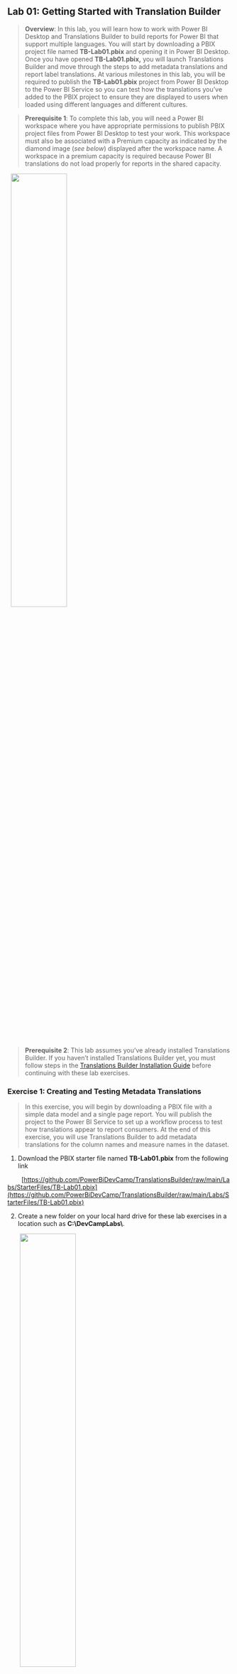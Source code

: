 ## **Lab 01: Getting Started with Translation Builder**

> **Overview**: In this lab, you will learn how to work with Power BI
Desktop and Translations Builder to build reports for
Power BI that support multiple languages. You will start by downloading a PBIX project file named
**TB-Lab01.pbix** and opening it in Power BI Desktop. Once you have
opened **TB-Lab01.pbix,** you will launch Translations Builder and move
through the steps to add metadata translations and report label
translations. At various milestones in this lab, you will be required to
publish the **TB-Lab01.pbix** project from Power BI Desktop to the Power
BI Service so you can test how the translations you’ve added to the PBIX
project to ensure they are displayed to users when loaded using
different languages and different cultures.

> **Prerequisite 1**: To complete this lab, you will need a Power BI
workspace where you have appropriate permissions to publish PBIX project
files from Power BI Desktop to test your work. This workspace must also
be associated with a Premium capacity as indicated by the diamond image
(*see below*) displayed after the workspace name. A workspace in a
premium capacity is required because Power BI translations do not load
properly for reports in the shared capacity.

&nbsp;&nbsp;<img src="./images/Lab01/media/image1.png" style="width:50%" />

> **Prerequisite 2**: This lab assumes you’ve already installed
Translations Builder. If you haven’t installed Translations Builder yet,
you must follow steps in the [Translations Builder Installation
Guide](https://github.com/PowerBiDevCamp/TranslationsBuilder/blob/main/Docs/Installation%20Guide.md)
before continuing with these lab exercises.

### Exercise 1: Creating and Testing Metadata Translations
> In this exercise, you will begin by downloading a PBIX file with a
simple data model and a single page report. You will publish the project
to the Power BI Service to set up a workflow process to test how
translations appear to report consumers. At the end of this exercise,
you will use Translations Builder to add metadata translations for the
column names and measure names in the dataset.

1. Download the PBIX starter file named **TB-Lab01.pbix** from the following link


&nbsp;&nbsp;&nbsp;&nbsp;&nbsp;&nbsp;&nbsp;&nbsp;[https://github.com/PowerBiDevCamp/TranslationsBuilder/raw/main/Labs/StarterFiles/TB-Lab01.pbix](https://github.com/PowerBiDevCamp/TranslationsBuilder/raw/main/Labs/StarterFiles/TB-Lab01.pbix)


2.  Create a new folder on your local hard drive for these lab exercises
    in a location such as **C:\DevCampLabs\\**.

&nbsp;&nbsp;&nbsp;&nbsp;&nbsp;&nbsp;&nbsp;<img src="./images/Lab01/media/image2.png"  style="width:50%" />

3.  Copy **TB-Lab01.pbix** into the lab folder and then open it in Power
    BI Desktop to examine the report inside.

&nbsp;&nbsp;&nbsp;&nbsp;&nbsp;&nbsp;&nbsp;<img src="./images/Lab01/media/image3.png"  style="width:80%" />

4.  While in **Report view**, examine the **Fields** list to see the
    non-hidtables, columns and measure that are not hidden.

&nbsp;&nbsp;&nbsp;&nbsp;&nbsp;&nbsp;&nbsp;<img src="./images/Lab01/media/image4.png"  style="width:20%" />

5.  Now, navigate to **Model view** so you can see the entire data model
    including the columns hidden from **Report view**.

&nbsp;&nbsp;&nbsp;&nbsp;&nbsp;&nbsp;&nbsp;<img src="./images/Lab01/media/image5.png"  style="width:50%" />

6.  Navigate to **Data view** and examine the rows of the **Products**
    table.

&nbsp;&nbsp;&nbsp;&nbsp;&nbsp;&nbsp;&nbsp;<img src="./images/Lab01/media/image6.png" style="width:50%" />

> Now you are going to publish the **TB-Lab01.pbix** project to a workspace in the Power BI Service.

7.  Navigate to the **Home** tab and then click the **Publish** button.

&nbsp;&nbsp;&nbsp;&nbsp;&nbsp;&nbsp;&nbsp;<img src="./images/Lab01/media/image7.png" style="width:80%" />

8.  When prompted by the **Publish to Power BI** dialog, choose your
    test workspace and then click **Select**.

&nbsp;&nbsp;&nbsp;&nbsp;&nbsp;&nbsp;&nbsp;<img src="./images/Lab01/media/image8.png" style="width:40%" />

9.  Once you see **Success!**, click **Open ‘TB-Lab01.pbx’ in Power BI**
    to view the report in the Power BI Service.

&nbsp;&nbsp;&nbsp;&nbsp;&nbsp;&nbsp;&nbsp;<img src="./images/Lab01/media/image9.png" style="width:35%" />

10. The report named **TB-Lab01** should appear like the report shown in
    the screenshot below.

&nbsp;&nbsp;&nbsp;&nbsp;&nbsp;&nbsp;&nbsp;<img src="./images/Lab01/media/image10.png" style="width:80%" />

> Now it’s time to begin adding translations. As you begin to add
translations to a PBIX project, you will often follow this set of
steps:  
**(1)** make changes in Power BI Desktop, **(2)** publish the project,
**(3)** check your work in the Power BI Service, **(4)** repeat until
happy

11. Return to Power BI Desktop, navigate to the **External Tools** tab
    and launch **Translations Builder**.

&nbsp;&nbsp;&nbsp;&nbsp;&nbsp;&nbsp;&nbsp;<img src="./images/Lab01/media/image11.png" style="width:65%" />

12. Translations Builder should start and load the data model for
    **TB-Lab01.pbix** as shown in the following screenshot.

&nbsp;&nbsp;&nbsp;&nbsp;&nbsp;&nbsp;&nbsp;<img src="./images/Lab01/media/image12.png" style="width:90%" />

13. The **Dataset properties** section provides details about the
    dataset connection and the PBIX project file.

&nbsp;&nbsp;&nbsp;&nbsp;&nbsp;&nbsp;&nbsp;<img src="./images/Lab01/media/image13.png" style="width:35%" />

14. The translation grid at the bottom of the page displays one row for
    each non-hidden dataset object in the data model.

&nbsp;&nbsp;&nbsp;&nbsp;&nbsp;&nbsp;&nbsp;<img src="./images/Lab01/media/image14.png" style="width:50%" />

Tables, columns and measures that are hidden from report view in the
data model are not displayed. You don’t need to translate them.

15. Click the **Add Language** button to add your first secondary
    language.

&nbsp;&nbsp;&nbsp;&nbsp;&nbsp;&nbsp;&nbsp;<img src="./images/Lab01/media/image15.png" style="width:70%" />

16. Select **Spanish \[es-ES\]** and click **Add Language**.

&nbsp;&nbsp;&nbsp;&nbsp;&nbsp;&nbsp;&nbsp;<img src="./images/Lab01/media/image16.png" style="width:30%" />

17. You should now see that **Spanish \[es-ES\]** appears as the first
    language in the **Secondary Languages** list.

&nbsp;&nbsp;&nbsp;&nbsp;&nbsp;&nbsp;&nbsp;<img src="./images/Lab01/media/image17.png" style="width:50%" />

18. You will also notice that a new column has been added for Spanish
    translations.

&nbsp;&nbsp;&nbsp;&nbsp;&nbsp;&nbsp;&nbsp;<img src="./images/Lab01/media/image18.png" style="width:50%" />

19. In the row with the **Products** table, click on the cell for the
    **Spanish** column. It should turn blue when selected.

&nbsp;&nbsp;&nbsp;&nbsp;&nbsp;&nbsp;&nbsp;<img src="./images/Lab01/media/image19.png" style="width:50%" />

20. Type **Hello World**. You should see that you can just start typing
    in the selected cell to add or edit a translation.

&nbsp;&nbsp;&nbsp;&nbsp;&nbsp;&nbsp;&nbsp;<img src="./images/Lab01/media/image20.png" style="width:50%" />

21. Press the **ENTER** key to save your changes. Note that pressing
    **ENTER** will move the selection to the cell below.

&nbsp;&nbsp;&nbsp;&nbsp;&nbsp;&nbsp;&nbsp;<img src="./images/Lab01/media/image21.png" style="width:50%" />

22. Now, type more text and press **ENTER** repeatedly to experiment
    quickly adding text to all cells in the Spanish column.

&nbsp;&nbsp;&nbsp;&nbsp;&nbsp;&nbsp;&nbsp;<img src="./images/Lab01/media/image22.png" style="width:50%" />

> The point of the last few steps has been for you to become comfortable
with the translation editing experience. You can see the grid provides
an editing experience similar to working with Excel. You can even use
the **{F2}** key to move a cell with content into edit mode.

23. Now edit the translations in the Spanish column with better
    translated values. Use the following translations.
  - For the **Products** table, enter the Spanish translation of **Productos**.
  - For the **Product** column, enter the Spanish translation of **Producto**
  - For the **Image** column, enter the Spanish translation of **Imagen**.
  - For the **Sales** table, enter the Spanish translation of **Ventas**.
  - For the **Sales Revenue** measure, enter the Spanish translation of **Ingresos Por Ventas**.
  - For the **Units Sold** measure, enter the Spanish translation of **Unidades Vendidas**.

24. When you are done with your edits, the Spanish translations should
    match the following screenshot.

&nbsp;&nbsp;&nbsp;&nbsp;&nbsp;&nbsp;&nbsp;<img src="./images/Lab01/media/image23.png" style="width:50%" />

25. Return to the **TB-Lab01.pbix** project in Power BI Desktop and save
    your work by clicking the **Save** button.

&nbsp;&nbsp;&nbsp;&nbsp;&nbsp;&nbsp;&nbsp;<img src="./images/Lab01/media/image24.png" style="width:50%" />

> It’s easy to forget to save your changes in Power BI Desktop. Be aware
that any changes made by Translations Builder are just made to the data
model loaded in memory. None of your changes are saved back to the PBIX
project file until you save in Power BI Desktop.

26. Publish the **TB-Lab01.pbix** project to push the changes to the
    project’s translations to the Power BI Service.

&nbsp;&nbsp;&nbsp;&nbsp;&nbsp;&nbsp;&nbsp;<img src="./images/Lab01/media/image25.png" style="width:80%" />

27. When prompted by the **Replace this dataset?** Dialog, click the
    **Replace** button to continue.

&nbsp;&nbsp;&nbsp;&nbsp;&nbsp;&nbsp;&nbsp;<img src="./images/Lab01/media/image26.png" style="width:30%" />

28. Once you see **Success!**, click **Open ‘TB-Lab01.pbx’ in Power BI**
    to view the report in the Power BI Service.

&nbsp;&nbsp;&nbsp;&nbsp;&nbsp;&nbsp;&nbsp;<img src="./images/Lab01/media/image27.png" style="width:35%" />

29.  The report should load with its default behavior showing all text in
    English at first.

&nbsp;&nbsp;&nbsp;&nbsp;&nbsp;&nbsp;&nbsp;<img src="./images/Lab01/media/image28.png" style="width:70%" />

30. Inspect the table visual column headers which displays the names of
    columns and measures in English.

&nbsp;&nbsp;&nbsp;&nbsp;&nbsp;&nbsp;&nbsp;<img src="./images/Lab01/media/image29.png" style="width:50%" />

> Now, it’s time to test your translations. You will accomplish this by
using the **language** query string parameter to load the report.

31. Click the browser address bar and add the following **language**
parameter to the end of the report URL.

&nbsp;&nbsp;&nbsp;&nbsp;&nbsp;&nbsp;&nbsp;**/?language=es-ES**

32.  Press **ENTER.** You should see the **language** query string parameter accepted by the browser as it reloads the report.
    

&nbsp;&nbsp;&nbsp;&nbsp;&nbsp;&nbsp;&nbsp;<img src="./images/Lab01/media/image30.png" style="width:100%" />

> When the report reloads, you should see the UI experience for the Power
BI Service UI switch from English to Spanish.

33. Verify the column and measure names in columns headings are
    displayed with the Spanish translations you added.

&nbsp;&nbsp;&nbsp;&nbsp;&nbsp;&nbsp;&nbsp;<img src="./images/Lab01/media/image31.png" style="width:80%" />

> You have now successfully added the metadata translations to display
this report in both English and Spanish. Leave Power BI Desktop and
Translations Builder open as you will continue using them in your next
exercise.

### Exercise 2: Generating Machine Translations
> In this lab you will configure Translations Builder’s support to
automatically generate machine translations using the Azure Translator
Service. While machine translations might not prove good enough to use
in all production scenarios, they do provide a great first step in
generating translations for testing and getting something into
production sooner.

> To complete this lab you will require a **Key** and **Location** which
provide access to the **Azure Translator Service**. If you do not have a
Azure subscription and you cannot obtain your own Key, you can use the
following Key and Location up through February 28, 2023.

> Key: **a75b371ce1fc402ca84a05732cfcff27**
> Location: **eastus2**

1.  Return to Translations Builder and drop down the **Dataset
    Connection** menu.

&nbsp;&nbsp;&nbsp;&nbsp;&nbsp;&nbsp;&nbsp;<img src="./images/Lab01/media/image32.png" style="width:40%" />

2. Select the **Configure Settings…** menu command to display the
    **Configuration Options** dialog.    

&nbsp;&nbsp;&nbsp;&nbsp;&nbsp;&nbsp;&nbsp;<img src="./images/Lab01/media/image33.png" style="width:40%" />

3. In the **Configuration Options** dialog, enter the **Key** and
    **Location** for the Azure Translator Service.

&nbsp;&nbsp;&nbsp;&nbsp;&nbsp;&nbsp;&nbsp;<img src="./images/Lab01/media/image34.png" style="width:60%" />

4. Once you have added the **Key** and **Location**, click **Save
    Changes**.

&nbsp;&nbsp;&nbsp;&nbsp;&nbsp;&nbsp;&nbsp;<img src="./images/Lab01/media/image35.png" style="width:50%" />

5. After you have configured the **Key** and **Location** for the Azure
    Translator Service, new controls will appear on the main page.

&nbsp;&nbsp;&nbsp;&nbsp;&nbsp;&nbsp;&nbsp;<img src="./images/Lab01/media/image36.png" style="width:90%" />

> Now that you have added support for generating machine translations,
it’s time to put that automatic translation support to work!

6. Click the **Add Language** button to add your second secondary
    language.

&nbsp;&nbsp;&nbsp;&nbsp;&nbsp;&nbsp;&nbsp;<img src="./images/Lab01/media/image37.png" style="width:80%" />

> You can hold down the **CTRL** key in the **Add Language** dialog while
selecting languages to enable multiple selection

7. Hold down the **CTRL**, and select **French**, **German** and
    **Italian** and then click **Add Language**.

&nbsp;&nbsp;&nbsp;&nbsp;&nbsp;&nbsp;&nbsp;<img src="./images/Lab01/media/image38.png" style="width:30%" />

8. You should now see the three new languages appear in the **Secondary
    Languages** list.

9.  You will also notice that new columns have been added to the
    translation grid for each new language.

&nbsp;&nbsp;&nbsp;&nbsp;&nbsp;&nbsp;&nbsp;<img src="./images/Lab01/media/image39.png" style="width:80%" />

10. In the **Machine Translations – Single Language** section, select
    **French \[fr-FR\]** from the drop down menu.

&nbsp;&nbsp;&nbsp;&nbsp;&nbsp;&nbsp;&nbsp;<img src="./images/Lab01/media/image40.png" style="width:80%" />

11. Once you have selected **French \[fr-FR\]**, click **Generate
    Translations** to create French translations for all rows in the
    grid.

&nbsp;&nbsp;&nbsp;&nbsp;&nbsp;&nbsp;&nbsp;<img src="./images/Lab01/media/image41.png" style="width:80%" />

12. As the code runs to interact with the Azure Translator Service, the
    **Generating machine translation** dialog shows the progress.

&nbsp;&nbsp;&nbsp;&nbsp;&nbsp;&nbsp;&nbsp;<img src="./images/Lab01/media/image42.png" style="width:80%" />

13. Once this dialog closes, you should see all cells the French column
    has been filled with machine-generated translations.

&nbsp;&nbsp;&nbsp;&nbsp;&nbsp;&nbsp;&nbsp;<img src="./images/Lab01/media/image43.png" style="width:80%" />

14. Click the **Fill All Empty Translation** button in the **Machine
    Translations - All Languages** section.

&nbsp;&nbsp;&nbsp;&nbsp;&nbsp;&nbsp;&nbsp;<img src="./images/Lab01/media/image44.png" style="width:80%" />

15. You should see that the empty cells for all languages have now been
    populated with machine-generated translations.

&nbsp;&nbsp;&nbsp;&nbsp;&nbsp;&nbsp;&nbsp;<img src="./images/Lab01/media/image45.png" style="width:80%" />

> Now, it’s time once again to test your work in the Power BI Service,

16. Return to the **TB-Lab01.pbix** project in Power BI Desktop and save
    your work by clicking the **Save** button.

&nbsp;&nbsp;&nbsp;&nbsp;&nbsp;&nbsp;&nbsp;<img src="./images/Lab01/media/image24.png" style="width:50%" />

> Don’t forget to save your work! Did we mention it’s easy to forget to
save in Power BI Desktop and to lose your work.

17. Publish the **TB-Lab01.pbix** project to push your changes to the
    project’s translations to the Power BI Service.

&nbsp;&nbsp;&nbsp;&nbsp;&nbsp;&nbsp;&nbsp;<img src="./images/Lab01/media/image25.png" style="width:80%" />

18. When prompted by the **Replace this dataset?** Dialog, click the
    **Replace** button to continue.

&nbsp;&nbsp;&nbsp;&nbsp;&nbsp;&nbsp;&nbsp;<img src="./images/Lab01/media/image26.png" style="width:30%" />

19.  Once you see **Success!**, click **Open ‘TB-Lab01.pbx’ in Power BI**
    to view the report in the Power BI Service.

&nbsp;&nbsp;&nbsp;&nbsp;&nbsp;&nbsp;&nbsp;<img src="./images/Lab01/media/image27.png" style="width:30%" />

20.  The report should load as normal showing all text in English at
    first.

&nbsp;&nbsp;&nbsp;&nbsp;&nbsp;&nbsp;&nbsp;<img src="./images/Lab01/media/image28.png" style="width:80%" />

> Now, it’s time to test your French, German & Italian translations using
the **language** query string parameter to load the report.

21. Click the browser address bar and add the **language** parameter
    value of **fr-FR** for French to the end of the report URL.

&nbsp;&nbsp;&nbsp;&nbsp;&nbsp;&nbsp;&nbsp;**/?language=fr-FR**

22. When the report reloads, you should see the UI experience for the
    Power BI Service UI switch from English to French.

&nbsp;&nbsp;&nbsp;&nbsp;&nbsp;&nbsp;&nbsp;<img src="./images/Lab01/media/image46.png" style="width:80%" />

23. Verify the column and measure names in columns headings of the table
    visual are displayed with French translations.

&nbsp;&nbsp;&nbsp;&nbsp;&nbsp;&nbsp;&nbsp;<img src="./images/Lab01/media/image47.png" style="width:65%" />

> Now that you have tested the French translations, it’s time to test the
two other new languages.

24. Click the browser address bar and add the **language** parameter
    value of **de-DE** for German to the end of the report URL.

&nbsp;&nbsp;&nbsp;&nbsp;&nbsp;&nbsp;&nbsp;**/?language=de-DE**

25. When the report reloads, you should see the UI experience for the
    Power BI Service UI switch to German.

&nbsp;&nbsp;&nbsp;&nbsp;&nbsp;&nbsp;&nbsp;<img src="./images/Lab01/media/image48.png" style="width:80%" />

26. Verify the column and measure names in columns headings are
    displayed with the German translations.

&nbsp;&nbsp;&nbsp;&nbsp;&nbsp;&nbsp;&nbsp;<img src="./images/Lab01/media/image49.png" style="width:65%" />

27. Click the browser address bar and add the **language** parameter of
    **it-IT** for Italian to the end of the report URL.

&nbsp;&nbsp;&nbsp;&nbsp;&nbsp;&nbsp;&nbsp;**/?language=it-IT**

28. When the report reloads, you should see the UI experience for the
    Power BI Service UI switch to Italian.

&nbsp;&nbsp;&nbsp;&nbsp;&nbsp;&nbsp;&nbsp;<img src="./images/Lab01/media/image50.png" style="width:80%" />

29. Verify the column and measure names in columns headings are
    displayed with the Italian translations.

&nbsp;&nbsp;&nbsp;&nbsp;&nbsp;&nbsp;&nbsp;<img src="./images/Lab01/media/image51.png" style="width:65%" />

> You have now successfully added the metadata translations to display
this report in five different languages. Throughout these lab exercises,
you will continue to test all five languages in the browser as you add
additional translation support.

30. As a final step in this exercise, add a browser bookmark for each
    language with a **language** parameter at the end.

&nbsp;&nbsp;&nbsp;&nbsp;&nbsp;&nbsp;&nbsp;<img src="./images/Lab01/media/image52.png" style="width:90%" />

> Creating a browser bookmark for each language might take a minute or two
to set up at first. However, it will save lots of time in the long run
as you continue to test the translations for this report in the lab work
that remains ahead.

### Exercise 3: Creating and Testing Report Label Translations
> In this exercise, you will work through the process of adding report
label translations. You will add translations for the report title which
is **Product Sales Report** and for the title of the table visual which
is **Product List by Sales Revenue**. This will give you experience
working with the localized labels table strategy that Translations
Builder uses to quickly and easily implement report label translations.

1.  Return to the **TB-Lab01.pbix** project in Power BI Desktop and move
    to **Report view**.

<!-- -->

68. The text **Product Sales Report** is displayed with a rectangle
    shape object.

69. The text **Product Sales List by Sales Revenue** is displayed using
    the **Title** property of the table visual.

&nbsp;&nbsp;&nbsp;&nbsp;&nbsp;&nbsp;&nbsp;<img src="./images/Lab01/media/image53.png" style="width:50%" />

70. Now, move back to Translations Builder and drop down the **Generate
    Translated Tables** menu.

71. Select the **Create Localized Labels Table** to create the
    **Localized Labels Table**.

&nbsp;&nbsp;&nbsp;&nbsp;&nbsp;&nbsp;&nbsp;<img src="./images/Lab01/media/image54.png" style="width:50%" />

72. When you create the **Localized Labels** table, you will be prompted
    with the following dialog. Click **<u>N</u>o** to continue.

&nbsp;&nbsp;&nbsp;&nbsp;&nbsp;&nbsp;&nbsp;<img src="./images/Lab01/media/image55.png" style="width:50%" />

If you click **<u>Y</u>es**, Translations Builder will launch a browser
and navigate to [this web
page](https://github.com/PowerBiDevCamp/TranslationsBuilder/blob/main/Docs/Building%20Multi-language%20Reports%20in%20Power%20BI.md#understanding-the-localized-labels-table)
which explains the localized labels strategy.

73. Once Translations Builder has created the **Localized Labels**
    table, it will also add three sample report labels.

&nbsp;&nbsp;&nbsp;&nbsp;&nbsp;&nbsp;&nbsp;<img src="./images/Lab01/media/image56.png" style="width:50%" />

Over the next few steps, you will delete these three sample report
labels and replace them by adding two of your own.

74. Drop down the **Generate Translated Tables** menu and select click
    **Add Labels to the Localized Labels Table**.

&nbsp;&nbsp;&nbsp;&nbsp;&nbsp;&nbsp;&nbsp;<img src="./images/Lab01/media/image57.png" style="width:50%" />

Note you can also execute the **Add Labels to the Localized Labels
Table** command using the shortcut key of **Ctrl+A**.

75. In the **Add Localized Labels** dialog, click the **Advanced Mode**
    checkbox.

&nbsp;&nbsp;&nbsp;&nbsp;&nbsp;&nbsp;&nbsp;<img src="./images/Lab01/media/image58.png" style="width:50%" />

76. Once the dialog is in **Advanced Mode**, click the **Delete All
    Labels** button to remove the sample report labels.

&nbsp;&nbsp;&nbsp;&nbsp;&nbsp;&nbsp;&nbsp;<img src="./images/Lab01/media/image59.png" style="width:50%" />

77. In the **Labels** textbox, type the report label **Product Sales
    Report**.

78. Enter a line break and then type in the second label **Product List
    by Sales Revenue**.

79. Click the **Add Labels** button to add the two new labels to your
    project.

&nbsp;&nbsp;&nbsp;&nbsp;&nbsp;&nbsp;&nbsp;<img src="./images/Lab01/media/image60.png" style="width:50%" />

80. You should now see two new rows have been added to the translations
    gird with the two new report labels.

&nbsp;&nbsp;&nbsp;&nbsp;&nbsp;&nbsp;&nbsp;<img src="./images/Lab01/media/image61.png" style="width:50%" />

81. Click the **Fill All Empty Translations** button to create all the
    translations for both report labels.

&nbsp;&nbsp;&nbsp;&nbsp;&nbsp;&nbsp;&nbsp;<img src="./images/Lab01/media/image62.png" style="width:50%" />

82. At this point, the translations grid should be completely filled
    with machine-generated translations.

&nbsp;&nbsp;&nbsp;&nbsp;&nbsp;&nbsp;&nbsp;<img src="./images/Lab01/media/image63.png" style="width:50%" />

There is one critical step you must complete after modifying report
labels in the **Localized Labels** table. More specifically, you must
execute **Generate Translated Localized Labels Table** to create the
measures that will be used to surface report labels on a report.

83. Drop down the **Generate Translated Tables** menu and select click
    **Generate Translated Localized Labels Table**.

&nbsp;&nbsp;&nbsp;&nbsp;&nbsp;&nbsp;&nbsp;<img src="./images/Lab01/media/image64.png" style="width:50%" />

Note you can also execute the **Generate Translated Localized Labels
Table** command using the shortcut key of **Ctrl+L**.

84. Return to Power BI Desktop and navigate to **Report view**.

85. Locate the **Translated Localized Labels** table in the **Fields**
    list.

&nbsp;&nbsp;&nbsp;&nbsp;&nbsp;&nbsp;&nbsp;<img src="./images/Lab01/media/image65.png" style="width:50%" />

86. Select the measure named **Product Sales Report Label** and examine
    the DAX expression behind this measure.

&nbsp;&nbsp;&nbsp;&nbsp;&nbsp;&nbsp;&nbsp;<img src="./images/Lab01/media/image66.png" style="width:50%" />

The measures in the **Translated Localized Labels** table are what you
use to display report labels on a Power BI report.

87. Select the measure named **Product List by Sales Revenue Label** and
    examine its DAX expression.

&nbsp;&nbsp;&nbsp;&nbsp;&nbsp;&nbsp;&nbsp;<img src="./images/Lab01/media/image67.png" style="width:50%" />

Now that you have created the measures for translation in the
**Translated Localized Labels** table, it’s time to use them in the
report.

88. In the report layout, select the large yellow rectangle shape that
    displays the report title **Product Sales Report**.

89. With the rectangle shaped selected, move to the **Format** pane and
    locate the **Text** section inside the **Style** selection.

&nbsp;&nbsp;&nbsp;&nbsp;&nbsp;&nbsp;&nbsp;<img src="./images/Lab01/media/image68.png" style="width:50%" />

90. Expand the **Text** section to see the **Text** property is
    configured with the literal string value of **Product Sales
    Report**.

&nbsp;&nbsp;&nbsp;&nbsp;&nbsp;&nbsp;&nbsp;<img src="./images/Lab01/media/image69.png" style="width:50%" />

Literal string values in a report layout cannot be localized. Therefore,
you will replace this literal string with a measure with translations.

91. Click on the ***fx*** button to the right of the textbox to replace
    the literal string value.

&nbsp;&nbsp;&nbsp;&nbsp;&nbsp;&nbsp;&nbsp;<img src="./images/Lab01/media/image70.png" style="width:50%" />

92. In the **Text – Style** dialog, select **Field value** as the
    **Format style**.

93. Drop down the select control with the caption of **What field should
    we base this on?**

&nbsp;&nbsp;&nbsp;&nbsp;&nbsp;&nbsp;&nbsp;<img src="./images/Lab01/media/image71.png" style="width:50%" />

94. Select the **Product Sales Report Label** measure from the
    **Translated Localized Labels** table.

&nbsp;&nbsp;&nbsp;&nbsp;&nbsp;&nbsp;&nbsp;<img src="./images/Lab01/media/image72.png" style="width:50%" />

Now that you have configured the report title to support translations,
you will do the same for the title of the table visual.

95. Select the table visual that display the product list.

96. With the table visual selected, move to the **Format** pane and
    click the **General** tab.

97. Locate the **Title** section and the **Text** property inside with
    the literal text value of **Product List by Sales Revenue**.

&nbsp;&nbsp;&nbsp;&nbsp;&nbsp;&nbsp;&nbsp;<img src="./images/Lab01/media/image73.png" style="width:50%" />

98. Click on the ***fx*** button to the right of the textbox to replace
    the literal string value.

&nbsp;&nbsp;&nbsp;&nbsp;&nbsp;&nbsp;&nbsp;<img src="./images/Lab01/media/image74.png" style="width:50%" />

99. In the **Text – Style** dialog, select **Field value** as the
    **Format style**.

100. Drop down the select menu with the caption of **What field should
     we base this on?**

101. Select the **Product List by Sales Revenue Label** measure from the
     **Translated Localized Labels** table.

&nbsp;&nbsp;&nbsp;&nbsp;&nbsp;&nbsp;&nbsp;<img src="./images/Lab01/media/image75.png" style="width:50%" />

Now, it’s time once again to test your work in the Power BI Service,

102. Save your work by clicking the **Save** button.

&nbsp;&nbsp;&nbsp;&nbsp;&nbsp;&nbsp;&nbsp;<img src="./images/Lab01/media/image24.png" style="width:50%" />

> Don’t forget to save your work! Did we mention it’s easy to forget and
to lose your work.

103. Publish the **TB-Lab01.pbix** project to push your changes to the
     project’s translations to the Power BI Service.

&nbsp;&nbsp;&nbsp;&nbsp;&nbsp;&nbsp;&nbsp;<img src="./images/Lab01/media/image25.png"  style="width:50%" />

104. When prompted by the **Replace this dataset?** Dialog, click the
     **Replace** button to continue.

105. Once you see **Success!**, click **Open ‘TB-Lab01.pbx’ in Power
     BI** to view the report in the Power BI Service.

106. The report should load as normal showing all text in English at
     first.

107. Use the bookmark created earlier to load the report in Spanish.
     Verify the report labels show Spanish translations.

&nbsp;&nbsp;&nbsp;&nbsp;&nbsp;&nbsp;&nbsp;<img src="./images/Lab01/media/image76.png" style="width:50%" />

108. Use the bookmark created earlier to load the report in French.
     Verify the report labels show French translations.

&nbsp;&nbsp;&nbsp;&nbsp;&nbsp;&nbsp;&nbsp;<img src="./images/Lab01/media/image77.png" style="width:50%" />

109. Use the bookmark created earlier to load the report in German.
     Verify the report labels show German translations.

&nbsp;&nbsp;&nbsp;&nbsp;&nbsp;&nbsp;&nbsp;<img src="./images/Lab01/media/image78.png" style="width:50%" />

110. Use the bookmark created earlier to load the report in Italian.
     Verify the report labels show Italian Translations.

&nbsp;&nbsp;&nbsp;&nbsp;&nbsp;&nbsp;&nbsp;<img src="./images/Lab01/media/image79.png" style="width:50%" />

You have now implemented report label translations using the
Translations Builder localized label strategy. You should be able to see
that this will add a significant level of productivity to your future
efforts to build Power BI reports that support multiple languages.

### Exercise 4: Creating a Workflow Process To Gather & Integrate Human Translations
> Up to this point, you have done the work required to get the report and
its underlying dataset into a structure to support translations for
secondary languages. You were able to complete this work in a quick and
efficient manner using Translations Builder together with
machine-generated translations. However. It’s import to acknowledge that
machine-generated translations alone will not be adequate for many
production scenarios. You will need a way to integrate other people
acting as translators into a human workflow process.

In this lab exercise, you will with the Translations Builder features to
export and import translations using a CSV file format. This will
provide a quick way to generate translations sheets that can be sent to
human translators. As you will see, translators can make their edits to
a translation sheets using Microsoft Excel. Once you’ve received an
updated translation sheet back from a translator, Translation Builder
provides an import operation to integrate those updated translations
back into the dataset for the current project.

**Prerequisite**: To complete this exercise, you will need Microsoft
Excel installed on the same PC running Translations Builder.

1.  Launch Windows Explorer and navigate to the folder where you copied
    the project file **TB-Lab01.pbix**.

&nbsp;&nbsp;&nbsp;&nbsp;&nbsp;&nbsp;&nbsp;<img src="./images/Lab01/media/image80.png" style="width:50%" />

111. Create two new folders inside the lab folder named **Outbox** and
     **Inbox**.

&nbsp;&nbsp;&nbsp;&nbsp;&nbsp;&nbsp;&nbsp;<img src="./images/Lab01/media/image81.png" style="width:50%" />

Next, you need to configure settings in Translations Builder so that
these folders are used as targets for export and import operations.

112. Return to Translations Builder and drop down the **Dataset
     Connection** menu.

113. Click **Configure Settings…** to display the **Configuration
     Options** dialog.

&nbsp;&nbsp;&nbsp;&nbsp;&nbsp;&nbsp;&nbsp;<img src="./images/Lab01/media/image82.png" style="width:50%" />

114. By default, folder paths for the **Outbox** and **Inbox** are
     configured to target the current user’s **Documents** folder.

&nbsp;&nbsp;&nbsp;&nbsp;&nbsp;&nbsp;&nbsp;<img src="./images/Lab01/media/image83.png" style="width:50%" />

Why does **Outbox** come before **Inbox**? That’s because you generally
work with the **Outbox** first when you export translation sheets that
you will send to translators. Once you get updated translations sheets
back from translators, you add them to the **Inbox** for import.

115. Click the **set** button to update the setting for **Translations
     Outbox Folder Path**.

&nbsp;&nbsp;&nbsp;&nbsp;&nbsp;&nbsp;&nbsp;<img src="./images/Lab01/media/image84.png" style="width:50%" />

116. Select the **Outbox** folder you created earlier in this exercise.

&nbsp;&nbsp;&nbsp;&nbsp;&nbsp;&nbsp;&nbsp;<img src="./images/Lab01/media/image85.png" style="width:50%" />

117. Click the **set** button for **Translations Inbox Folder Path** and
     select the **Inbox** folder you created earlier

&nbsp;&nbsp;&nbsp;&nbsp;&nbsp;&nbsp;&nbsp;<img src="./images/Lab01/media/image86.png" style="width:50%" />

118. Click **Save Changes**.

&nbsp;&nbsp;&nbsp;&nbsp;&nbsp;&nbsp;&nbsp;<img src="./images/Lab01/media/image87.png" style="width:50%" />

Now that you have configured the folder paths for the Outbox and Inbox,
it’s time to begin exporting translation sheets.

119. Examine what’s inside the Export/Import Translations section.

&nbsp;&nbsp;&nbsp;&nbsp;&nbsp;&nbsp;&nbsp;<img src="./images/Lab01/media/image88.png" style="width:50%" />

Let’s start by creating a translation sheet for a single language.

120. Drop down the selection menu under the **Export Translations
     Sheet** button and select **German \[de-DE\]**.

&nbsp;&nbsp;&nbsp;&nbsp;&nbsp;&nbsp;&nbsp;<img src="./images/Lab01/media/image89.png" style="width:50%" />

121. After selecting **German \[de-DE\]**, click the **Export
     Translations Sheet** button.

&nbsp;&nbsp;&nbsp;&nbsp;&nbsp;&nbsp;&nbsp;<img src="./images/Lab01/media/image90.png" style="width:50%" />

Translations Builder should create a translation sheet named
**TB-Lab01-Translations-German.csv** and open this CSV file in Excel

122. Examine the contents of **TB-Lab01-Translations-German.csv**.

&nbsp;&nbsp;&nbsp;&nbsp;&nbsp;&nbsp;&nbsp;<img src="./images/Lab01/media/image91.png" style="width:50%" />

Over the next two steps you will use a trick in Excel to widen the
columns so ou can see all their contents.

123. Click on the top left corner where the row headers and the column
     headers meet. This should select all columns and rows.

&nbsp;&nbsp;&nbsp;&nbsp;&nbsp;&nbsp;&nbsp;<img src="./images/Lab01/media/image92.png" style="width:50%" />

124. Double-click on the column heading divider between the column
     headers showing **A** and **B**.

&nbsp;&nbsp;&nbsp;&nbsp;&nbsp;&nbsp;&nbsp;<img src="./images/Lab01/media/image93.png" style="width:50%" />

125. You should now be able to see all the text from each column.

&nbsp;&nbsp;&nbsp;&nbsp;&nbsp;&nbsp;&nbsp;<img src="./images/Lab01/media/image94.png" style="width:50%" />

This translation sheet is what you will send to translators. They can
then use Excel to review the machine translations and make changes
wherever they are required.

126. Close **TB-Lab01-Translations-German.csv** and return to
     Translation Builder.

127. Click the **Export All Translations** button to export a master
     translation sheet with the translations for all languages.

&nbsp;&nbsp;&nbsp;&nbsp;&nbsp;&nbsp;&nbsp;<img src="./images/Lab01/media/image95.png" style="width:50%" />

Translations Builder creates a translation sheet named
**TB-Lab01-Translations-Master.csv** and opens this CSV file in Excel

128. When **TB-Lab01-Translations-Master.csv** open in Microsoft Excel,
     you cannot see the contents of all columns at first.

&nbsp;&nbsp;&nbsp;&nbsp;&nbsp;&nbsp;&nbsp;<img src="./images/Lab01/media/image96.png" style="width:50%" />

129. Use the Excel trick you learned earlier to expand all columns so
     you can see the entire contents of all cells.

&nbsp;&nbsp;&nbsp;&nbsp;&nbsp;&nbsp;&nbsp;<img src="./images/Lab01/media/image97.png" style="width:50%" />

Now that you have learned to export translations sheets, it’s time to
examine how to manage translation sheet files.

130. In Windows Explorer, navigate to the **Outbox** folder. You should
     see the two files you generated using export operations.

&nbsp;&nbsp;&nbsp;&nbsp;&nbsp;&nbsp;&nbsp;<img src="./images/Lab01/media/image98.png" style="width:50%" />

131. Return to Translations Builder and uncheck the checkbox with the
     caption **Open Export in Excel**.

&nbsp;&nbsp;&nbsp;&nbsp;&nbsp;&nbsp;&nbsp;<img src="./images/Lab01/media/image99.png" style="width:50%" />

All three export commands use this checkbox to decide whether to open a
translation sheet in Excel after it’s generated. In some cases, it’s
handy to have the translation sheet open in Excel. In other scenarios
like the one ahead, it’s unnecessary and distracting.

132. Click the **Export All Translation Sheets** button.

&nbsp;&nbsp;&nbsp;&nbsp;&nbsp;&nbsp;&nbsp;<img src="./images/Lab01/media/image100.png" style="width:50%" />

The **Export All Translation Sheets** command generates the complete set
of translation sheets to be sent to translators.

133. Return to the **Outbox** folder in Windows Explorer.

134. You should see that a sperate translation sheet has been generated
     for each secondary language.

&nbsp;&nbsp;&nbsp;&nbsp;&nbsp;&nbsp;&nbsp;<img src="./images/Lab01/media/image101.png" style="width:50%" />

Now that you have experienced how to export translation sheets, you will
now learn how to import translation sheets.

135. In the **Outbox** folder in Windows Explorer, select
     **TB-Lab01-Translations-Master.csv** and
     **TB-Lab01-Translations-Spanish.csv**.

&nbsp;&nbsp;&nbsp;&nbsp;&nbsp;&nbsp;&nbsp;<img src="./images/Lab01/media/image102.png" style="width:50%" />

136. Copy the two selected translation sheet files to the Windows
     clipboard.

137. Navigate from the **Outbox** folder to the **Inbox** folder.

138. Paste the two translation sheet files from the Windows clipboard
     into the **Inbox** folder.

&nbsp;&nbsp;&nbsp;&nbsp;&nbsp;&nbsp;&nbsp;<img src="./images/Lab01/media/image103.png" style="width:50%" />

139. Open the translation sheet named
     **Inbox\TB-Lab01-Translations-Spanish.csv** in Microsoft Excel.

&nbsp;&nbsp;&nbsp;&nbsp;&nbsp;&nbsp;&nbsp;<img src="./images/Lab01/media/image104.png" style="width:50%" />

The job of the translator is to review all translations in the fifth
column and to make updates where appropriate. From the perspective of
the translator, the top row with column headers and the first four
columns should be treated as read-only values.

140. Enter new values for each of the Spanish translations in the fifth
     column.

&nbsp;&nbsp;&nbsp;&nbsp;&nbsp;&nbsp;&nbsp;<img src="./images/Lab01/media/image105.png" style="width:50%" />

Don’t worry whether the values you are valid translations. You just need
to add any text so you can test the import process.

141. Save your changes to **TB-Lab01-Translations-Spanish.csv** and then
     close the file in Microsoft Excel.

142. Return to Translations Builder and click the **Import
     Translations** button.

&nbsp;&nbsp;&nbsp;&nbsp;&nbsp;&nbsp;&nbsp;<img src="./images/Lab01/media/image106.png" style="width:50%" />

Remember to close translation sheet files in Microsoft Excel before
importing them with Translations Builder to prevent errors.

143. In the **Open** file dialog, select
     **TB-Lab01-Translations-Spanish.csv** and click **Open**.

&nbsp;&nbsp;&nbsp;&nbsp;&nbsp;&nbsp;&nbsp;<img src="./images/Lab01/media/image107.png" style="width:50%" />

144. You should see that your updates to the Spanish translation sheet
     now appear in the translation grid.

&nbsp;&nbsp;&nbsp;&nbsp;&nbsp;&nbsp;&nbsp;<img src="./images/Lab01/media/image108.png" style="width:50%" />

Now that you have seen how to how to import translations from an updated
translations sheet with a single language, it’s time to move ahead and
import translations from all languages at once by importing the master
translation sheet.

145. click the **Import Translations** button.

&nbsp;&nbsp;&nbsp;&nbsp;&nbsp;&nbsp;&nbsp;<img src="./images/Lab01/media/image106.png" style="width:50%" />

146. In the **Open** file dialog, select
     **TB-Lab01-Translations-Master.csv** and click **Open**.

&nbsp;&nbsp;&nbsp;&nbsp;&nbsp;&nbsp;&nbsp;<img src="./images/Lab01/media/image109.png" style="width:50%" />

147. You should see that the original, machine-generated Spanish
     translations now appear in the translation grid.

&nbsp;&nbsp;&nbsp;&nbsp;&nbsp;&nbsp;&nbsp;<img src="./images/Lab01/media/image110.png" style="width:50%" />

You can see that the master translation sheet can also serve as a great
way to backup and restore your translations work. To make this point,
you are now going to delete the column for French. Deleting a column
like this will delete all translations for that language. As you will
see, Translations Builder will automatically add the column back if it
finds the column when importing a translation sheet.

148. Right-click on the **French \[fr-FR\]** column header and click
     **Delete Secondary Language**.

&nbsp;&nbsp;&nbsp;&nbsp;&nbsp;&nbsp;&nbsp;<img src="./images/Lab01/media/image111.png" style="width:50%" />

149. When prompted by the **Confirm Delete Secondary Language
     Operation** dialog, click **OK** to continue.

&nbsp;&nbsp;&nbsp;&nbsp;&nbsp;&nbsp;&nbsp;<img src="./images/Lab01/media/image112.png" style="width:50%" />

150. You should see that the column for French has been removed from the
     translations grid.

&nbsp;&nbsp;&nbsp;&nbsp;&nbsp;&nbsp;&nbsp;<img src="./images/Lab01/media/image113.png" style="width:50%" />

151. click the **Import Translations** button.

152. In the **Open** file dialog, select
     **TB-Lab01-Translations-Master.csv** and click **Open**.

153. After the import operation competes, the **French \[fr-FR\]**
     column should reappear as the last column on the right.

&nbsp;&nbsp;&nbsp;&nbsp;&nbsp;&nbsp;&nbsp;<img src="./images/Lab01/media/image114.png" style="width:50%" />

Congratulations. You have now completed this lab.
